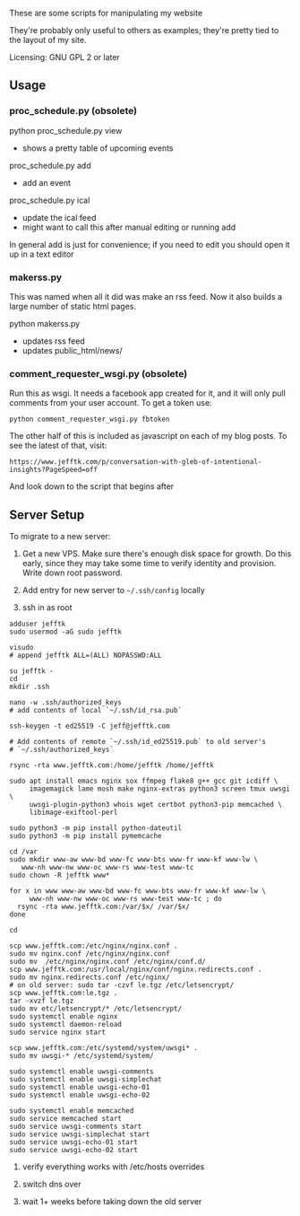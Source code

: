 These are some scripts for manipulating my website

They're probably only useful to others as examples; they're pretty
tied to the layout of my site.

Licensing: GNU GPL 2 or later

## Usage

### proc_schedule.py (obsolete)

python proc_schedule.py view
 - shows a pretty table of upcoming events

proc_schedule.py add
 - add an event

proc_schedule.py ical
 - update the ical feed
 - might want to call this after manual editing or running add

In general add is just for convenience; if you need to edit you should
open it up in a text editor

### makerss.py

This was named when all it did was make an rss feed.  Now it also
builds a large number of static html pages.

python makerss.py
 - updates rss feed
 - updates public_html/news/

### comment_requester_wsgi.py (obsolete)

Run this as wsgi.  It needs a facebook app created for it, and it will
only pull comments from your user account.  To get a token use:

    python comment_requester_wsgi.py fbtoken

The other half of this is included as javascript on each of my blog
posts.  To see the latest of that, visit:

    https://www.jefftk.com/p/conversation-with-gleb-of-intentional-insights?PageSpeed=off

And look down to the script that begins after <div id="comments">

## Server Setup

To migrate to a new server:

1. Get a new VPS.  Make sure there's enough disk space for growth.  Do
   this early, since they may take some time to verify identity and
   provision. Write down root password.

1. Add entry for new server to `~/.ssh/config` locally

1. ssh in as root

```
adduser jefftk
sudo usermod -aG sudo jefftk

visudo
# append jefftk ALL=(ALL) NOPASSWD:ALL

su jefftk -
cd
mkdir .ssh

nano -w .ssh/authorized_keys
# add contents of local `~/.ssh/id_rsa.pub`

ssh-keygen -t ed25519 -C jeff@jefftk.com

# Add contents of remote `~/.ssh/id_ed25519.pub` to old server's
# `~/.ssh/authorized_keys`

rsync -rta www.jefftk.com:/home/jefftk /home/jefftk

sudo apt install emacs nginx sox ffmpeg flake8 g++ gcc git icdiff \
     imagemagick lame mosh make nginx-extras python3 screen tmux uwsgi \
     uwsgi-plugin-python3 whois wget certbot python3-pip memcached \
     libimage-exiftool-perl

sudo python3 -m pip install python-dateutil
sudo python3 -m pip install pymemcache

cd /var
sudo mkdir www-aw www-bd www-fc www-bts www-fr www-kf www-lw \
   www-nh www-nw www-oc www-rs www-test www-tc
sudo chown -R jefftk www*

for x in www www-aw www-bd www-fc www-bts www-fr www-kf www-lw \
     www-nh www-nw www-oc www-rs www-test www-tc ; do
  rsync -rta www.jefftk.com:/var/$x/ /var/$x/
done

cd

scp www.jefftk.com:/etc/nginx/nginx.conf .
sudo mv nginx.conf /etc/nginx/nginx.conf
sudo mv  /etc/nginx/nginx.conf /etc/nginx/conf.d/
scp www.jefftk.com:/usr/local/nginx/conf/nginx.redirects.conf .
sudo mv nginx.redirects.conf /etc/nginx/
# on old server: sudo tar -czvf le.tgz /etc/letsencrypt/
scp www.jefftk.com:le.tgz .
tar -xvzf le.tgz
sudo mv etc/letsencrypt/* /etc/letsencrypt/
sudo systemctl enable nginx
sudo systemctl daemon-reload
sudo service nginx start

scp www.jefftk.com:/etc/systemd/system/uwsgi* .
sudo mv uwsgi-* /etc/systemd/system/

sudo systemctl enable uwsgi-comments
sudo systemctl enable uwsgi-simplechat
sudo systemctl enable uwsgi-echo-01
sudo systemctl enable uwsgi-echo-02

sudo systemctl enable memcached
sudo service memcached start
sudo service uwsgi-comments start
sudo service uwsgi-simplechat start
sudo service uwsgi-echo-01 start
sudo service uwsgi-echo-02 start
```

1. verify everything works with /etc/hosts overrides

1. switch dns over

1. wait 1+ weeks before taking down the old server



